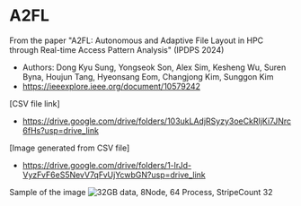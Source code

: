 # A2FL

From the paper  "A2FL: Autonomous and Adaptive File Layout in HPC through Real-time Access Pattern Analysis" (IPDPS 2024)
 - Authors: Dong Kyu Sung, Yongseok Son, Alex Sim, Kesheng Wu, Suren Byna, Houjun Tang, Hyeonsang Eom, Changjong Kim, Sunggon Kim
-   https://ieeexplore.ieee.org/document/10579242



[CSV file link]
- https://drive.google.com/drive/folders/103ukLAdjRSyzy3oeCkRIjKi7JNrc6fHs?usp=drive_link

[Image generated from CSV file]
- https://drive.google.com/drive/folders/1-lrJd-VyzFvF6eS5NevV7qFvUjYcwbGN?usp=drive_link

Sample of the image
![32GB data, 8Node, 64 Process, StripeCount 32](https://drive.google.com/file/d/1Bvk-nYNdYRaA9U8E-xyht2eWkE15cyCn/view?usp=drive_link)
